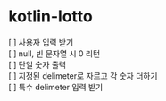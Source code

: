 # kotlin-lotto

[ ] 사용자 입력 받기<br/>
[ ] null, 빈 문자열 시 0 리턴<br/>
[ ] 단일 숫자 출력<br/>
[ ] 지정된 delimeter로 자르고 각 숫자 더하기<br/>
[ ] 특수 delimeter 입력 받기<br/>
